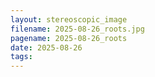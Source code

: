 ```yaml
---
layout: stereoscopic_image
filename: 2025-08-26_roots.jpg
pagename: 2025-08-26_roots
date: 2025-08-26
tags:
---
```

